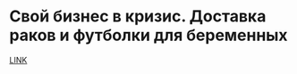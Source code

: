# Свой бизнес в кризис. Доставка раков и футболки для беременных



[LINK](https://varlamov.ru/1425808.html)
